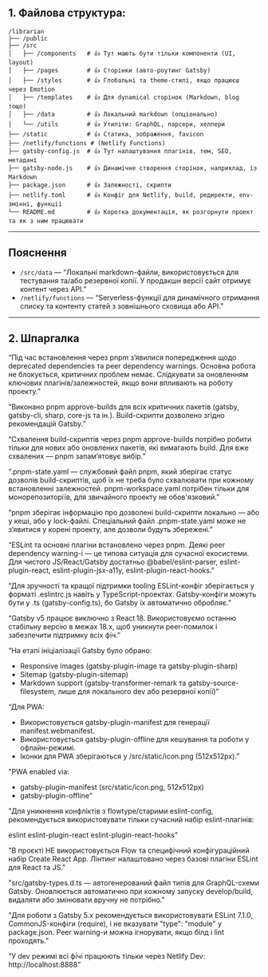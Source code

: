 ## 1. **Файлова структура:**

```
/librarian
├── /public
├── /src
│   ├── /components   # 👍 Тут мають бути тільки компоненти (UI, layout)
│   ├── /pages        # 👍 Сторінки (авто-роутинг Gatsby)
│   ├── /styles       # 👍 Глобальні та theme-стилі, якщо працюєш через Emotion
│   ├── /templates    # 👍 Для dynamical сторінок (Markdown, blog тощо)
│   ├── /data         # 👍 Локальний markdown (опціонально)
│   └── /utils        # 👍 Утиліти: GraphQL, парсери, хелпери
├── /static           # 👍 Статика, зображення, favicon
├── /netlify/functions # (Netlify Functions)
├── gatsby-config.js  # 👍 Тут налаштування плагінів, тем, SEO, метадані
├── gatsby-node.js    # 👍 Динамічне створення сторінок, наприклад, із Markdown
├── package.json      # 👍 Залежності, скрипти
├── netlify.toml      # 👍 Конфіг для Netlify, build, редиректи, env-змінні, функції
└── README.md         # 👍 Коротка документація, як розгорнути проект та як з ним працювати
```

---

## **Пояснення**

- `/src/data` — “Локальні markdown-файли, використовується для тестування та/або резервної копії. У продакшн версії сайт отримує контент через API.”
- `/netlify/functions` — “Serverless-функції для динамічного отримання списку та контенту статей з зовнішнього сховища або API.”

---

## 2. Шпаргалка

“Під час встановлення через pnpm з’явилися попередження щодо deprecated dependencies та peer dependency warnings. Основна робота не блокується, критичних проблем немає. Слідкувати за оновленням ключових плагінів/залежностей, якщо вони впливають на роботу проекту.”

“Виконано pnpm approve-builds для всіх критичних пакетів (gatsby, gatsby-cli, sharp, core-js та ін.). Build-скрипти дозволено згідно рекомендацій Gatsby.”

“Схвалення build-скриптів через pnpm approve-builds потрібно робити тільки для нових або оновлених пакетів, які вимагають build. Для вже схвалених — pnpm запам’ятовує вибір.”

“.pnpm-state.yaml — службовий файл pnpm, який зберігає статус дозволів build-скриптів, щоб їх не треба було схвалювати при кожному встановленні залежностей.
pnpm-workspace.yaml потрібен тільки для монорепозиторіїв, для звичайного проекту не обов'язковий.”

“pnpm зберігає інформацію про дозволені build-скрипти локально — або у кеші, або у lock-файлі.
Спеціальний файл .pnpm-state.yaml може не з’явитися у корені проекту, але дозволи будуть збережені.”

“ESLint та основні плагіни встановлено через pnpm.
Деякі peer dependency warning-і — це типова ситуація для сучасної екосистеми.
Для чистого JS/React/Gatsby достатньо @babel/eslint-parser, eslint-plugin-react, eslint-plugin-jsx-a11y, eslint-plugin-react-hooks.”

“Для зручності та кращої підтримки tooling ESLint-конфіг зберігається у форматі .eslintrc.js навіть у TypeScript-проектах.
Gatsby-конфіги можуть бути у .ts (gatsby-config.ts), бо Gatsby їх автоматично обробляє.”

“Gatsby v5 працює виключно з React 18. Використовуємо останню стабільну версію в межах 18.x, щоб уникнути peer-помилок і забезпечити підтримку всіх фіч.”

“На етапі ініціалізації Gatsby було обрано:

- Responsive images (gatsby-plugin-image та gatsby-plugin-sharp)
- Sitemap (gatsby-plugin-sitemap)
- Markdown support (gatsby-transformer-remark та gatsby-source-filesystem, лише для локального dev або резервної копії)”

“Для PWA:

- Використовується gatsby-plugin-manifest для генерації manifest.webmanifest.
- Використовується gatsby-plugin-offline для кешування та роботи у офлайн-режимі.
- Іконки для PWA зберігаються у /src/static/icon.png (512x512px).”

"PWA enabled via:

- gatsby-plugin-manifest (src/static/icon.png, 512x512px)
- gatsby-plugin-offline"

"Для уникнення конфліктів з flowtype/старими eslint-config, рекомендується використовувати тільки сучасний набір eslint-плагінів:

eslint
eslint-plugin-react
eslint-plugin-react-hooks"

"В проєкті НЕ використовується Flow та специфічний конфігураційний набір Create React App.
Лінтинг налаштовано через базові плагіни ESLint для React та JS."

"src/gatsby-types.d.ts — автогенерований файл типів для GraphQL-схеми Gatsby.
Оновлюється автоматично при кожному запуску develop/build, видаляти або змінювати вручну не потрібно."

"Для роботи з Gatsby 5.x рекомендується використовувати ESLint 7.1.0, CommonJS-конфіги (require), і не вказувати "type": "module" у package.json.
Peer warning-и можна ігнорувати, якщо білд і lint проходять."

“У dev режимі всі фічі працюють тільки через Netlify Dev: http://localhost:8888”
